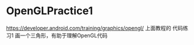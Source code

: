 # OpenGLPractice1
https://developer.android.com/training/graphics/opengl/ 上面教程的 代码练习1 画一个三角形，有助于理解OpenGL代码
